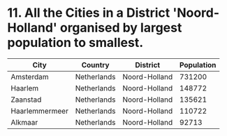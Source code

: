 # 11. All the Cities in a District 'Noord-Holland' organised by largest population to smallest.

| City | Country | District | Population |
| --- | --- | --- | --- |
| Amsterdam | Netherlands | Noord-Holland | 731200 |
| Haarlem | Netherlands | Noord-Holland | 148772 |
| Zaanstad | Netherlands | Noord-Holland | 135621 |
| Haarlemmermeer | Netherlands | Noord-Holland | 110722 |
| Alkmaar | Netherlands | Noord-Holland | 92713 |
